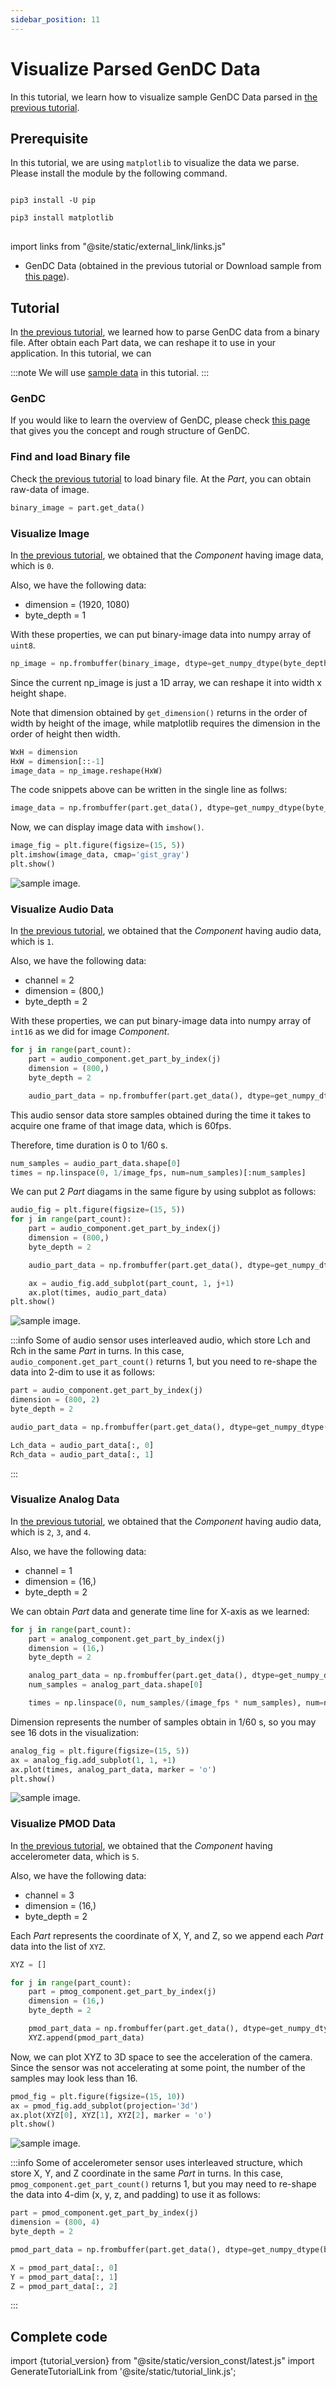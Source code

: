 ```yaml
---
sidebar_position: 11
---
```


# Visualize Parsed GenDC Data

In this tutorial, we learn how to visualize sample GenDC Data parsed in [the previous tutorial](./parse-gendc).

## Prerequisite

In this tutorial, we are using `matplotlib` to visualize the data we parse. Please install the module by the following command.

<pre>
<code class="language-bash">
pip3 install -U pip<br />
pip3 install matplotlib
</code>
</pre>

import links from "@site/static/external_link/links.js"

* GenDC Data (obtained in the previous tutorial or Download sample from <a href={links.gendc_sample_data}>this page</a>).

## Tutorial

In [the previous tutorial](parse-gendc), we learned how to parse GenDC data from a binary file. After obtain each Part data, we can reshape it to use in your application. In this tutorial, we can 

:::note
We will use <a href={links.gendc_sample_data}>sample data</a> in this tutorial.
:::

### GenDC

If you would like to learn the overview of GenDC, please check [this page](../../lessons/GenDC) that gives you the concept and rough structure of GenDC.

### Find and load Binary file

Check [the previous tutorial](parse-gendc) to load binary file. At the *Part*, you can obtain raw-data of image.

```python
binary_image = part.get_data()
```

### Visualize Image

In [the previous tutorial](parse-gendc), we obtained that the *Component* having image data, which is `0`.

Also, we have the following data:
* dimension = (1920, 1080)
* byte_depth = 1

With these properties, we can put binary-image data into numpy array of `uint8`.

```python
np_image = np.frombuffer(binary_image, dtype=get_numpy_dtype(byte_depth, unsinged=True))
```

Since the current np_image is just a 1D array, we can reshape it into width x height shape.

Note that dimension obtained by `get_dimension()` returns in the order of width by height of the image, while matplotlib requires the dimension in the order of height then width.

```python
WxH = dimension
HxW = dimension[::-1]
image_data = np_image.reshape(HxW)
```

The code snippets above can be written in the single line as follws:

```python
image_data = np.frombuffer(part.get_data(), dtype=get_numpy_dtype(byte_depth, unsinged=True)).reshape(dimension[::-1])
```

Now, we can display image data with `imshow()`.

```python
image_fig = plt.figure(figsize=(15, 5))
plt.imshow(image_data, cmap='gist_gray')
plt.show()
```

![sample image](../img/tutorial5-image.png).



### Visualize Audio Data

In [the previous tutorial](parse-gendc), we obtained that the *Component* having audio data, which is `1`.

Also, we have the following data:
* channel = 2
* dimension = (800,)
* byte_depth = 2

With these properties, we can put binary-image data into numpy array of `int16` as we did for image *Component*.

```python
for j in range(part_count):
    part = audio_component.get_part_by_index(j)
    dimension = (800,)
    byte_depth = 2

    audio_part_data = np.frombuffer(part.get_data(), dtype=get_numpy_dtype(byte_depth, unsinged=False)).reshape(dimension)
```

This audio sensor data store samples obtained during the time it takes to acquire one frame of that image data, which is 60fps.

Therefore, time duration is 0 to 1/60 s.

```python
num_samples = audio_part_data.shape[0]
times = np.linspace(0, 1/image_fps, num=num_samples)[:num_samples]
```

We can put 2 *Part* diagams in the same figure by using subplot as follows:

```python
audio_fig = plt.figure(figsize=(15, 5))
for j in range(part_count):
    part = audio_component.get_part_by_index(j)
    dimension = (800,)
    byte_depth = 2

    audio_part_data = np.frombuffer(part.get_data(), dtype=get_numpy_dtype(byte_depth, unsinged=False)).reshape(dimension)

    ax = audio_fig.add_subplot(part_count, 1, j+1)
    ax.plot(times, audio_part_data)
plt.show()
```

![sample image](../img/tutorial5-audio.png).

:::info
Some of audio sensor uses interleaved audio, which store Lch and Rch in the same *Part* in turns.
In this case, `audio_component.get_part_count()` returns 1, but you need to re-shape the data into 2-dim to use it as follows:

```python
part = audio_component.get_part_by_index(j)
dimension = (800, 2)
byte_depth = 2

audio_part_data = np.frombuffer(part.get_data(), dtype=get_numpy_dtype(byte_depth, unsinged=False)).reshape(dimension)

Lch_data = audio_part_data[:, 0]
Rch_data = audio_part_data[:, 1]
```
:::

### Visualize Analog Data

In [the previous tutorial](parse-gendc), we obtained that the *Component* having audio data, which is `2`, `3`, and `4`.

Also, we have the following data:
* channel = 1
* dimension = (16,)
* byte_depth = 2

We can obtain *Part* data and generate time line for X-axis as we learned:
```python
for j in range(part_count):
    part = analog_component.get_part_by_index(j)
    dimension = (16,)
    byte_depth = 2

    analog_part_data = np.frombuffer(part.get_data(), dtype=get_numpy_dtype(byte_depth, unsinged=False)).reshape(dimension)
    num_samples = analog_part_data.shape[0]

    times = np.linspace(0, num_samples/(image_fps * num_samples), num=num_samples)[:num_samples]
```

Dimension represents the number of samples obtain in 1/60 s, so you may see 16 dots in the visualization:

```python
analog_fig = plt.figure(figsize=(15, 5))
ax = analog_fig.add_subplot(1, 1, +1)
ax.plot(times, analog_part_data, marker = 'o')
plt.show()
```

![sample image](../img/tutorial5-analog.png).

### Visualize PMOD Data

In [the previous tutorial](parse-gendc), we obtained that the *Component* having accelerometer data, which is `5`.

Also, we have the following data:
* channel = 3
* dimension = (16,)
* byte_depth = 2

Each *Part* represents the coordinate of X, Y, and Z, so we append each *Part* data into the list of `XYZ`.

```python
XYZ = []

for j in range(part_count):
    part = pmog_component.get_part_by_index(j)
    dimension = (16,)
    byte_depth = 2

    pmod_part_data = np.frombuffer(part.get_data(), dtype=get_numpy_dtype(byte_depth, unsinged=False)).reshape(dimension)
    XYZ.append(pmod_part_data)
```

Now, we can plot XYZ to 3D space to see the acceleration of the camera. Since the sensor was not accelerating at some point, the number of the samples may look less than 16.

```python
pmod_fig = plt.figure(figsize=(15, 10))
ax = pmod_fig.add_subplot(projection='3d')
ax.plot(XYZ[0], XYZ[1], XYZ[2], marker = 'o')
plt.show()
```

![sample image](../img/tutorial5-pmod.png).

:::info
Some of accelerometer sensor uses interleaved structure, which store X, Y, and Z coordinate in the same *Part* in turns.
In this case, `pmog_component.get_part_count()` returns 1, but you may need to re-shape the data into 4-dim (x, y, z, and padding) to use it as follows:

```python
part = pmod_component.get_part_by_index(j)
dimension = (800, 4)
byte_depth = 2

pmod_part_data = np.frombuffer(part.get_data(), dtype=get_numpy_dtype(byte_depth, unsinged=False)).reshape(dimension)

X = pmod_part_data[:, 0]
Y = pmod_part_data[:, 1]
Z = pmod_part_data[:, 2]
```
:::

## Complete code

import {tutorial_version} from "@site/static/version_const/latest.js"
import GenerateTutorialLink from '@site/static/tutorial_link.js';

<GenerateTutorialLink language="python" tag={tutorial_version} tutorialfile="tutorial5_visualize_gendc_data" />
